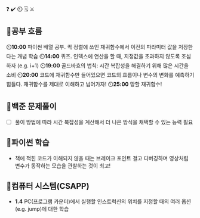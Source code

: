 ❓ ✔️ ⏲️ 🗓️ ⚔️

## 🧠공부 흐름
⏲️**10:00** 파이썬 배열 공부. 퀵 정렬에 쓰인 재귀함수에서 이전의 파라미터 값을 저장한다는 개념 학습 
⏲️**14:00** 퀴즈. 인덱스에 연산을 할 때, 지정값을 초과하지 않도록 조심하자 (e.g. i+1)
⏲️**19:00** 골드바흐의 법칙: 시간 복잡성을 해결하기 위해 많은 시간을 소비
⏲️**20:00** 코드에 재귀함수만 들어있으면 코드의 흐름이나 변수의 변화를 예측하기 힘들다. 재귀함수를 제대로 이해하고 넘어가자!
⏲️**25:00** 망할 재귀함수!

## 🔢백준 문제풀이
- [ ] 풀이 방법에 따라 시간 복잡성을 계산해서 더 나은 방식을 채택할 수 있는 능력 필요

## 🐍파이썬 학습
- 책에 적힌 코드가 이해되지 않을 때는 브레이크 포인트 걸고 디버깅하며 영상처럼 변수가 동작하는 모습을 관찰하는 것이 최고!    

## 📓컴퓨터 시스템(CSAPP)
- **1.4** PC(프로그램 카운터)에서 실행할 인스트럭션의 위치를 지정할 때의 여러 옵션(e.g. jump)에 대한 학습


